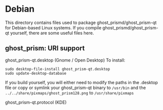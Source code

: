 
Debian
====================
This directory contains files used to package ghost_prismd/ghost_prism-qt
for Debian-based Linux systems. If you compile ghost_prismd/ghost_prism-qt yourself, there are some useful files here.

## ghost_prism: URI support ##


ghost_prism-qt.desktop  (Gnome / Open Desktop)
To install:

	sudo desktop-file-install ghost_prism-qt.desktop
	sudo update-desktop-database

If you build yourself, you will either need to modify the paths in
the .desktop file or copy or symlink your ghost_prism-qt binary to `/usr/bin`
and the `../../share/pixmaps/ghost_prism128.png` to `/usr/share/pixmaps`

ghost_prism-qt.protocol (KDE)

